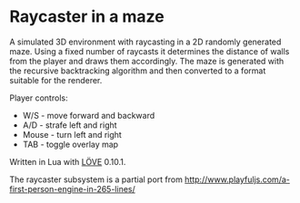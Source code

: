 # Raycaster in a maze

A simulated 3D environment with raycasting in a 2D randomly generated maze.
Using a fixed number of raycasts it determines the distance of walls from the player and draws them accordingly.
The maze is generated with the recursive backtracking algorithm and then converted to a format suitable for the renderer.

Player controls:
* W/S - move forward and backward
* A/D - strafe left and right
* Mouse - turn left and right
* TAB - toggle overlay map

Written in Lua with [LÖVE](https://love2d.org/) 0.10.1.

The raycaster subsystem is a partial port from http://www.playfuljs.com/a-first-person-engine-in-265-lines/
